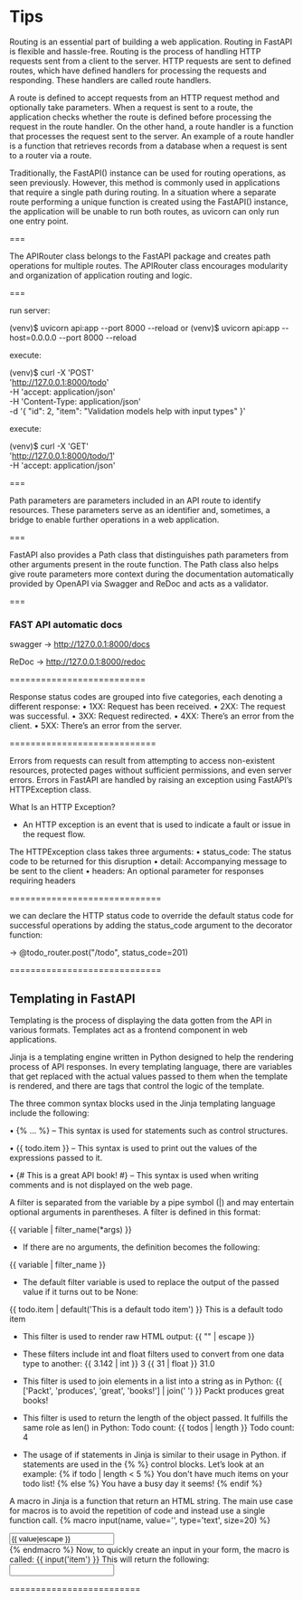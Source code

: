 # Tips


Routing is an essential part of building a web application. Routing in FastAPI is flexible
and hassle-free. Routing is the process of handling HTTP requests sent from a client to
the server. HTTP requests are sent to defined routes, which have defined handlers for
processing the requests and responding. These handlers are called route handlers.


A route is defined to accept requests from an HTTP request method and optionally take
parameters. When a request is sent to a route, the application checks whether the route
is defined before processing the request in the route handler. On the other hand, a route
handler is a function that processes the request sent to the server. An example of a route
handler is a function that retrieves records from a database when a request is sent to
a router via a route.


Traditionally, the FastAPI() instance can be used for routing operations, as seen
previously. However, this method is commonly used in applications that require a single
path during routing. In a situation where a separate route performing a unique function is
created using the FastAPI() instance, the application will be unable to run both routes,
as uvicorn can only run one entry point.

===

The APIRouter class belongs to the FastAPI package and creates path operations for
multiple routes. The APIRouter class encourages modularity and organization of
application routing and logic.


=== 


run server:

(venv)$ uvicorn api:app --port 8000 --reload
or
(venv)$ uvicorn api:app --host=0.0.0.0 --port 8000 --reload

execute:

(venv)$ curl -X 'POST' \
'http://127.0.0.1:8000/todo' \
-H 'accept: application/json' \
-H 'Content-Type: application/json' \
-d '{
"id": 2,
"item": "Validation models help with input types"
}'


execute:

(venv)$ curl -X 'GET' \
'http://127.0.0.1:8000/todo/1' \
-H 'accept: application/json'


===


Path parameters are parameters included in an API route to identify resources. These
parameters serve as an identifier and, sometimes, a bridge to enable further operations in
a web application.


===

FastAPI also provides a Path class that distinguishes path parameters from other
arguments present in the route function. The Path class also helps give route parameters
more context during the documentation automatically provided by OpenAPI via Swagger
and ReDoc and acts as a validator.


===

### FAST API automatic docs


swagger -> http://127.0.0.1:8000/docs

ReDoc -> http://127.0.0.1:8000/redoc


==========================


Response status codes are grouped into five categories, each denoting a different response:
• 1XX: Request has been received.
• 2XX: The request was successful.
• 3XX: Request redirected.
• 4XX: There’s an error from the client.
• 5XX: There’s an error from the server.


============================

Errors from requests can result from attempting to access non-existent resources,
protected pages without sufficient permissions, and even server errors. Errors in FastAPI
are handled by raising an exception using FastAPI’s HTTPException class.

What Is an HTTP Exception?
- An HTTP exception is an event that is used to indicate a fault or issue in the
request flow.

The HTTPException class takes three arguments:
• status_code: The status code to be returned for this disruption
• detail: Accompanying message to be sent to the client
• headers: An optional parameter for responses requiring headers



=============================


we can declare the HTTP status code to override the default status code for
successful operations by adding the status_code argument to the decorator function:

-> @todo_router.post("/todo", status_code=201)


=============================

## Templating in FastAPI

Templating is the process of displaying the data gotten from the API in various formats.
Templates act as a frontend component in web applications.


Jinja is a templating engine written in Python designed to help the rendering process of
API responses. In every templating language, there are variables that get replaced with the
actual values passed to them when the template is rendered, and there are tags that control
the logic of the template.

The three common syntax blocks used in the Jinja templating language include
the following:

• {% … %} – This syntax is used for statements such as control structures.

• {{ todo.item }} – This syntax is used to print out the values of the expressions
passed to it.

• {# This is a great API book! #} – This syntax is used when writing
comments and is not displayed on the web page.


A filter is separated from the variable by a pipe symbol (|) and may entertain optional
arguments in parentheses. A filter is defined in this format:

{{ variable | filter_name(*args) }}


* If there are no arguments, the definition becomes the following:

{{ variable | filter_name }}

* The default filter variable is used to replace the output of the passed value if it turns out
to be None:

{{ todo.item | default('This is a default todo item') }}
This is a default todo item


* This filter is used to render raw HTML output:
{{ "<title>Todo Application</title>" | escape }}
<title>Todo Application</title>



* These filters include int and float filters used to convert from one data type to another:
{{ 3.142 | int }}
3
{{ 31 | float }}
31.0


* This filter is used to join elements in a list into a string as in Python:
{{ ['Packt', 'produces', 'great', 'books!'] | join(' ') }}
Packt produces great books!


* This filter is used to return the length of the object passed. It fulfills the same role as
len() in Python:
Todo count: {{ todos | length }}
Todo count: 4


* The usage of if statements in Jinja is similar to their usage in Python. if statements are
used in the {% %} control blocks. Let’s look at an example:
{% if todo | length < 5 %}
You don't have much items on your todo list!
{% else %}
You have a busy day it seems!
{% endif %}



A macro in Jinja is a function that return an HTML string. The main use case for
macros is to avoid the repetition of code and instead use a single function call.
{% macro input(name, value='', type='text', size=20) %}
<div class="form">
    <input type="{{ type }}" name="{{ name }}" value="{{ value|escape }}" size="{{ size }}">
</div>
{% endmacro %}
Now, to quickly create an input in your form, the macro is called:
{{ input('item') }}
This will return the following:
<div class="form">
    <input type="text" name="item" value="" size="20">
</div>

=========================

